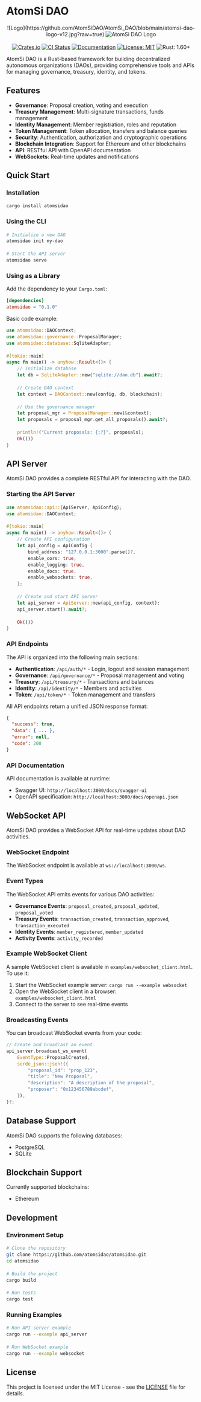 # AtomSi DAO

<div align="center">
  ![Logo](https://github.com/AtomSiDAO/AtomSi_DAO/blob/main/atomsi-dao-logo-v12.jpg?raw=true)
  <img src="assets/logo.png" alt="AtomSi DAO Logo" width="200" />
  <br><br>
  <a href="https://crates.io/crates/atomsidao"><img src="https://img.shields.io/crates/v/atomsidao.svg" alt="Crates.io"></a>
  <a href="https://github.com/atomsidao/atomsidao/actions"><img src="https://github.com/atomsidao/atomsidao/workflows/CI/badge.svg" alt="CI Status"></a>
  <a href="https://docs.rs/atomsidao"><img src="https://docs.rs/atomsidao/badge.svg" alt="Documentation"></a>
  <a href="LICENSE"><img src="https://img.shields.io/badge/license-MIT-blue.svg" alt="License: MIT"></a>
  <img src="https://img.shields.io/badge/rust-1.60%2B-orange.svg" alt="Rust: 1.60+">
</div>

AtomSi DAO is a Rust-based framework for building decentralized autonomous organizations (DAOs), providing comprehensive tools and APIs for managing governance, treasury, identity, and tokens.

## Features

- **Governance**: Proposal creation, voting and execution
- **Treasury Management**: Multi-signature transactions, funds management
- **Identity Management**: Member registration, roles and reputation
- **Token Management**: Token allocation, transfers and balance queries
- **Security**: Authentication, authorization and cryptographic operations
- **Blockchain Integration**: Support for Ethereum and other blockchains
- **API**: RESTful API with OpenAPI documentation
- **WebSockets**: Real-time updates and notifications

## Quick Start

### Installation

```bash
cargo install atomsidao
```

### Using the CLI

```bash
# Initialize a new DAO
atomsidao init my-dao

# Start the API server
atomsidao serve
```

### Using as a Library

Add the dependency to your `Cargo.toml`:

```toml
[dependencies]
atomsidao = "0.1.0"
```

Basic code example:

```rust
use atomsidao::DAOContext;
use atomsidao::governance::ProposalManager;
use atomsidao::database::SqliteAdapter;

#[tokio::main]
async fn main() -> anyhow::Result<()> {
    // Initialize database
    let db = SqliteAdapter::new("sqlite://dao.db").await?;
    
    // Create DAO context
    let context = DAOContext::new(config, db, blockchain);
    
    // Use the governance manager
    let proposal_mgr = ProposalManager::new(&context);
    let proposals = proposal_mgr.get_all_proposals().await?;
    
    println!("Current proposals: {:?}", proposals);
    Ok(())
}
```

## API Server

AtomSi DAO provides a complete RESTful API for interacting with the DAO.

### Starting the API Server

```rust
use atomsidao::api::{ApiServer, ApiConfig};
use atomsidao::DAOContext;

#[tokio::main]
async fn main() -> anyhow::Result<()> {
    // Create API configuration
    let api_config = ApiConfig {
        bind_address: "127.0.0.1:3000".parse()?,
        enable_cors: true,
        enable_logging: true,
        enable_docs: true,
        enable_websockets: true,
    };
    
    // Create and start API server
    let api_server = ApiServer::new(api_config, context);
    api_server.start().await?;
    
    Ok(())
}
```

### API Endpoints

The API is organized into the following main sections:

- **Authentication**: `/api/auth/*` - Login, logout and session management
- **Governance**: `/api/governance/*` - Proposal management and voting
- **Treasury**: `/api/treasury/*` - Transactions and balances
- **Identity**: `/api/identity/*` - Members and activities
- **Token**: `/api/token/*` - Token management and transfers

All API endpoints return a unified JSON response format:

```json
{
  "success": true,
  "data": { ... },
  "error": null,
  "code": 200
}
```

### API Documentation

API documentation is available at runtime:

- Swagger UI: `http://localhost:3000/docs/swagger-ui`
- OpenAPI specification: `http://localhost:3000/docs/openapi.json`

## WebSocket API

AtomSi DAO provides a WebSocket API for real-time updates about DAO activities.

### WebSocket Endpoint

The WebSocket endpoint is available at `ws://localhost:3000/ws`.

### Event Types

The WebSocket API emits events for various DAO activities:

- **Governance Events**: `proposal_created`, `proposal_updated`, `proposal_voted`
- **Treasury Events**: `transaction_created`, `transaction_approved`, `transaction_executed`
- **Identity Events**: `member_registered`, `member_updated`
- **Activity Events**: `activity_recorded`

### Example WebSocket Client

A sample WebSocket client is available in `examples/websocket_client.html`. To use it:

1. Start the WebSocket example server: `cargo run --example websocket`
2. Open the WebSocket client in a browser: `examples/websocket_client.html`
3. Connect to the server to see real-time events

### Broadcasting Events

You can broadcast WebSocket events from your code:

```rust
// Create and broadcast an event
api_server.broadcast_ws_event(
    EventType::ProposalCreated,
    serde_json::json!({
        "proposal_id": "prop_123",
        "title": "New Proposal",
        "description": "A description of the proposal",
        "proposer": "0x123456789abcdef",
    }),
)?;
```

## Database Support

AtomSi DAO supports the following databases:

- PostgreSQL
- SQLite

## Blockchain Support

Currently supported blockchains:

- Ethereum

## Development

### Environment Setup

```bash
# Clone the repository
git clone https://github.com/atomsidao/atomsidao.git
cd atomsidao

# Build the project
cargo build

# Run tests
cargo test
```

### Running Examples

```bash
# Run API server example
cargo run --example api_server

# Run WebSocket example
cargo run --example websocket
```

## License

This project is licensed under the MIT License - see the [LICENSE](LICENSE) file for details. 

